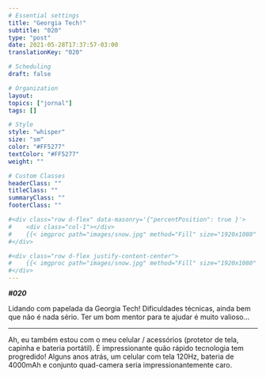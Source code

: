```yaml
---
# Essential settings
title: "Georgia Tech!"
subtitle: "020"
type: "post"
date: 2021-05-28T17:37:57-03:00
translationKey: "020"

# Scheduling
draft: false

# Organization
layout:
topics: ["jornal"]
tags: []

# Style
style: "whisper"
size: "sm"
color: "#FF5277"
textColor: "#FF5277"
weight: ""

# Custom Classes
headerClass: ""
titleClass: ""
summaryClass: ""
footerClass: ""

#<div class="row d-flex" data-masonry='{"percentPosition": true }'>
#    <div class="col-1"></div>
#    {{< imgproc path="images/snow.jpg" method="Fill" size="1920x1080" col="8" >}}
#</div>

#<div class="row d-flex justify-content-center">
#    {{< imgproc path="images/snow.jpg" method="Fill" size="1920x1080" col="8" >}}
#</div>
---
```


***#020***

Lidando com papelada da Georgia Tech! Dificuldades técnicas, ainda bem que não é nada sério. Ter um bom mentor para te ajudar é muito valioso...

---

Ah,  eu também estou com o meu celular / acessórios (protetor de tela, capinha e bateria portátil). É impressionante quão rápido tecnologia tem progredido! Alguns anos atrás, um celular com tela 120Hz, bateria de 4000mAh e conjunto quad-camera seria impressionantemente caro.